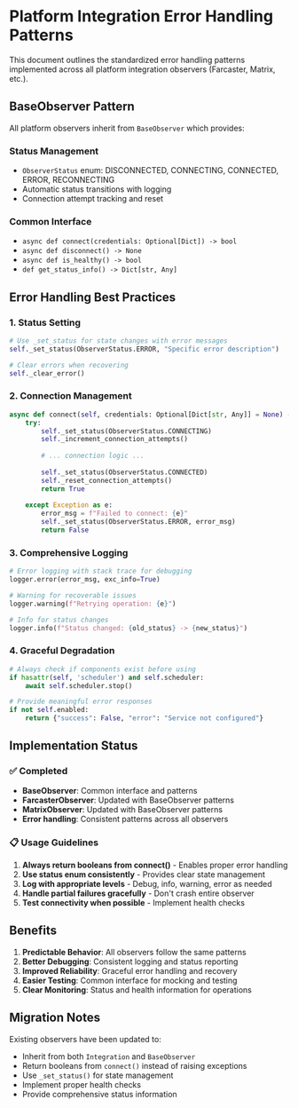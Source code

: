 # Platform Integration Error Handling Patterns

This document outlines the standardized error handling patterns implemented across all platform integration observers (Farcaster, Matrix, etc.).

## BaseObserver Pattern

All platform observers inherit from `BaseObserver` which provides:

### Status Management
- `ObserverStatus` enum: DISCONNECTED, CONNECTING, CONNECTED, ERROR, RECONNECTING
- Automatic status transitions with logging
- Connection attempt tracking and reset

### Common Interface
- `async def connect(credentials: Optional[Dict]) -> bool`
- `async def disconnect() -> None`
- `async def is_healthy() -> bool`
- `def get_status_info() -> Dict[str, Any]`

## Error Handling Best Practices

### 1. Status Setting
```python
# Use _set_status for state changes with error messages
self._set_status(ObserverStatus.ERROR, "Specific error description")

# Clear errors when recovering
self._clear_error()
```

### 2. Connection Management
```python
async def connect(self, credentials: Optional[Dict[str, Any]] = None) -> bool:
    try:
        self._set_status(ObserverStatus.CONNECTING)
        self._increment_connection_attempts()
        
        # ... connection logic ...
        
        self._set_status(ObserverStatus.CONNECTED)
        self._reset_connection_attempts()
        return True
        
    except Exception as e:
        error_msg = f"Failed to connect: {e}"
        self._set_status(ObserverStatus.ERROR, error_msg)
        return False
```

### 3. Comprehensive Logging
```python
# Error logging with stack trace for debugging
logger.error(error_msg, exc_info=True)

# Warning for recoverable issues
logger.warning(f"Retrying operation: {e}")

# Info for status changes
logger.info(f"Status changed: {old_status} -> {new_status}")
```

### 4. Graceful Degradation
```python
# Always check if components exist before using
if hasattr(self, 'scheduler') and self.scheduler:
    await self.scheduler.stop()

# Provide meaningful error responses
if not self.enabled:
    return {"success": False, "error": "Service not configured"}
```

## Implementation Status

### ✅ Completed
- **BaseObserver**: Common interface and patterns
- **FarcasterObserver**: Updated with BaseObserver patterns
- **MatrixObserver**: Updated with BaseObserver patterns
- **Error handling**: Consistent patterns across all observers

### 📋 Usage Guidelines

1. **Always return booleans from connect()** - Enables proper error handling
2. **Use status enum consistently** - Provides clear state management
3. **Log with appropriate levels** - Debug, info, warning, error as needed
4. **Handle partial failures gracefully** - Don't crash entire observer
5. **Test connectivity when possible** - Implement health checks

## Benefits

1. **Predictable Behavior**: All observers follow the same patterns
2. **Better Debugging**: Consistent logging and status reporting
3. **Improved Reliability**: Graceful error handling and recovery
4. **Easier Testing**: Common interface for mocking and testing
5. **Clear Monitoring**: Status and health information for operations

## Migration Notes

Existing observers have been updated to:
- Inherit from both `Integration` and `BaseObserver`
- Return booleans from `connect()` instead of raising exceptions
- Use `_set_status()` for state management
- Implement proper health checks
- Provide comprehensive status information
